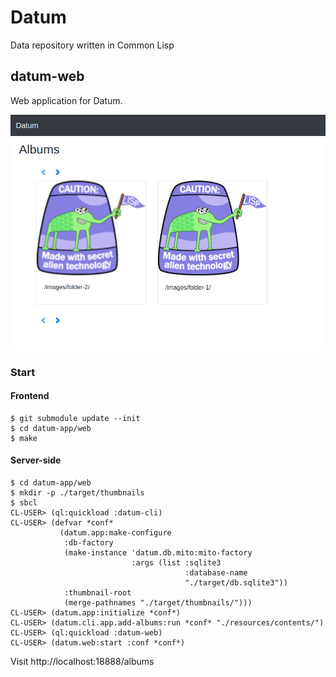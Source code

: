 # Datum
Data repository written in Common Lisp

## datum-web

Web application for Datum.

![webapp](https://github.com/mhkoji/datum/raw/master/imgs/webapp.png)

### Start

#### Frontend

```
$ git submodule update --init
$ cd datum-app/web
$ make
```

#### Server-side

```
$ cd datum-app/web
$ mkdir -p ./target/thumbnails
$ sbcl
CL-USER> (ql:quickload :datum-cli)
CL-USER> (defvar *conf*
           (datum.app:make-configure
            :db-factory
            (make-instance 'datum.db.mito:mito-factory
                           :args (list :sqlite3
                                       :database-name
                                       "./target/db.sqlite3"))
            :thumbnail-root
            (merge-pathnames "./target/thumbnails/")))
CL-USER> (datum.app:initialize *conf*)
CL-USER> (datum.cli.app.add-albums:run *conf* "./resources/contents/")
CL-USER> (ql:quickload :datum-web)
CL-USER> (datum.web:start :conf *conf*)
```

Visit http://localhost:18888/albums
